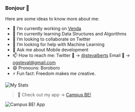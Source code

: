 ### Bonjour 👋

Here are some ideas to know more about me:

- 🔭 I’m currently working on [Venda](https://twitter.com/vendaround)
- 🌱 I’m currently learning Data Structures and Algorithms
- 👯 I’m looking to collaborate on Twitter
- 🤔 I’m looking for help with Machine Learning
- 💬 Ask me about Mobile development
- 📫 How to reach me: Twitter 📱 -> [@stevalberts](https://twitter.com/stevalberts) Email 📩 -> [ogsteval@gmail.com](mailto:ogsteval@gmail.com)
- 😄 Pronouns: Boroboro
- ⚡ Fun fact: Freedom makes me creative.

![My Stats](https://github-readme-stats.vercel.app/api?username=stevalberts&&show_icons=true&title_color=ffffffff&icon_color=bb2acf&text_color=daf7dc&bg_color=151515)

> 📲 Check out my app -> [Campus BE!](https://campusbe.com/)

![Campus BE! App](https://campusbe.com/images/iphonewp.png)
